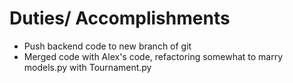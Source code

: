 # Duties/ Accomplishments
- Push backend code to new branch of git
- Merged code with Alex's code, refactoring somewhat to marry models.py with
Tournament.py